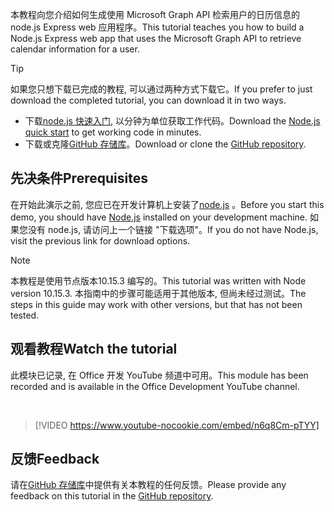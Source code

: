 <!-- markdownlint-disable MD002 MD041 -->

<span data-ttu-id="15a23-101">本教程向您介绍如何生成使用 Microsoft Graph API 检索用户的日历信息的 node.js Express web 应用程序。</span><span class="sxs-lookup"><span data-stu-id="15a23-101">This tutorial teaches you how to build a Node.js Express web app that uses the Microsoft Graph API to retrieve calendar information for a user.</span></span>

> [!TIP]
> <span data-ttu-id="15a23-102">如果您只想下载已完成的教程, 可以通过两种方式下载它。</span><span class="sxs-lookup"><span data-stu-id="15a23-102">If you prefer to just download the completed tutorial, you can download it in two ways.</span></span>
>
> - <span data-ttu-id="15a23-103">下载[node.js 快速入门](https://developer.microsoft.com/graph/quick-start?platform=option-node), 以分钟为单位获取工作代码。</span><span class="sxs-lookup"><span data-stu-id="15a23-103">Download the [Node.js quick start](https://developer.microsoft.com/graph/quick-start?platform=option-node) to get working code in minutes.</span></span>
> - <span data-ttu-id="15a23-104">下载或克隆[GitHub 存储库](https://github.com/microsoftgraph/msgraph-training-nodeexpressapp)。</span><span class="sxs-lookup"><span data-stu-id="15a23-104">Download or clone the [GitHub repository](https://github.com/microsoftgraph/msgraph-training-nodeexpressapp).</span></span>

## <a name="prerequisites"></a><span data-ttu-id="15a23-105">先决条件</span><span class="sxs-lookup"><span data-stu-id="15a23-105">Prerequisites</span></span>

<span data-ttu-id="15a23-106">在开始此演示之前, 您应已在开发计算机上安装了[node.js](https://nodejs.org) 。</span><span class="sxs-lookup"><span data-stu-id="15a23-106">Before you start this demo, you should have [Node.js](https://nodejs.org) installed on your development machine.</span></span> <span data-ttu-id="15a23-107">如果您没有 node.js, 请访问上一个链接 "下载选项"。</span><span class="sxs-lookup"><span data-stu-id="15a23-107">If you do not have Node.js, visit the previous link for download options.</span></span>

> [!NOTE]
> <span data-ttu-id="15a23-108">本教程是使用节点版本10.15.3 编写的。</span><span class="sxs-lookup"><span data-stu-id="15a23-108">This tutorial was written with Node version 10.15.3.</span></span> <span data-ttu-id="15a23-109">本指南中的步骤可能适用于其他版本, 但尚未经过测试。</span><span class="sxs-lookup"><span data-stu-id="15a23-109">The steps in this guide may work with other versions, but that has not been tested.</span></span>

## <a name="watch-the-tutorial"></a><span data-ttu-id="15a23-110">观看教程</span><span class="sxs-lookup"><span data-stu-id="15a23-110">Watch the tutorial</span></span>

<span data-ttu-id="15a23-111">此模块已记录, 在 Office 开发 YouTube 频道中可用。</span><span class="sxs-lookup"><span data-stu-id="15a23-111">This module has been recorded and is available in the Office Development YouTube channel.</span></span>

<!-- markdownlint-disable MD033 MD034 -->
<br/>

> [!VIDEO https://www.youtube-nocookie.com/embed/n6q8Cm-pTYY]
<!-- markdownlint-enable MD033 MD034 -->

## <a name="feedback"></a><span data-ttu-id="15a23-112">反馈</span><span class="sxs-lookup"><span data-stu-id="15a23-112">Feedback</span></span>

<span data-ttu-id="15a23-113">请在[GitHub 存储库](https://github.com/microsoftgraph/msgraph-training-nodeexpressapp)中提供有关本教程的任何反馈。</span><span class="sxs-lookup"><span data-stu-id="15a23-113">Please provide any feedback on this tutorial in the [GitHub repository](https://github.com/microsoftgraph/msgraph-training-nodeexpressapp).</span></span>
